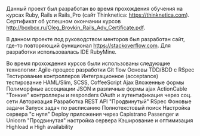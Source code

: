 
Данный проект был разработан во время прохождения обучения на курсах 
Ruby, Rails и Rails_Pro (сайт Thinknetica: https://thinknetica.com).
Сертификат об успешном окончании курсов http://boxbox.ru/Oleg_Brovkin_Rails_Adv_Certificate.pdf.

В данном проекте под руководством менторов был разработан сайт, 
где-то повторяющий функционал https://stackoverflow.com.
Для разработки использовалась IDE RubyMine.

Во время прохождения курсов были использованы следующие технологии:
    Agile-процесс разработки
    Git flow
    Основы TDD/BDD с RSpec
    Тестирование контроллеров
    Интеграционное (acceptance) тестирование
    HAML/Slim, SCSS, CoffeeScript
    Ajax
    Вложенные формы
    Полиморфные ассоциации
    JSON и различные формы ajax
    ActionCable
    "Тонкие" контроллеры и responders
    OAuth и аутентификация через соц. сети
    Авторизация
    Разработка REST API
    "Продвинутый" RSpec
    Фоновые задачи
    Запуск задач по расписанию
    Полнотекстовый поиск
    Настройка сервера "с нуля"
    Deploy приложения через Capistrano
    Passenger и Unicorn
    "Продвинутая" настройка сервера
    Кэширование и оптимизация
    Highload и High availability

   
